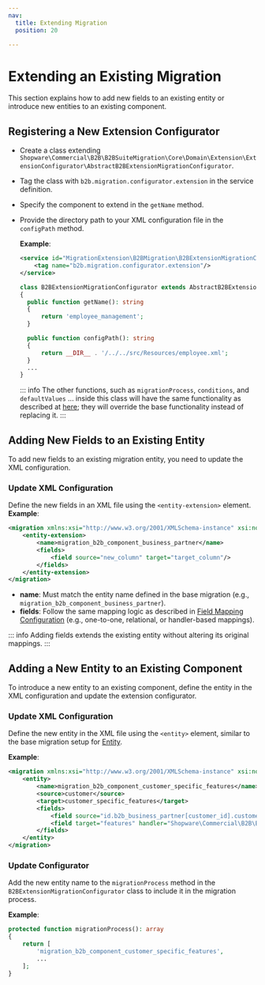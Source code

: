 ```yaml
---
nav:
  title: Extending Migration
  position: 20

---
```


# Extending an Existing Migration

This section explains how to add new fields to an existing entity or introduce new entities to an existing component.

## Registering a New Extension Configurator

- Create a class extending `Shopware\Commercial\B2B\B2BSuiteMigration\Core\Domain\Extension\ExtensionConfigurator\AbstractB2BExtensionMigrationConfigurator`.
- Tag the class with `b2b.migration.configurator.extension` in the service definition.
- Specify the component to extend in the `getName` method.
- Provide the directory path to your XML configuration file in the `configPath` method.

  **Example**:

  ```xml
  <service id="MigrationExtension\B2BMigration\B2BExtensionMigrationConfigurator">
      <tag name="b2b.migration.configurator.extension"/>
  </service>
  ```

  ```php
  class B2BExtensionMigrationConfigurator extends AbstractB2BExtensionMigrationConfigurator
  {
    public function getName(): string
    {
        return 'employee_management';
    }

    public function configPath(): string
    {
        return __DIR__ . '/../../src/Resources/employee.xml';
    }
    ...
  }
  ```

  ::: info
  The other functions, such as `migrationProcess`, `conditions`, and `defaultValues` ... inside this class will have the same functionality as described at [here](adding-component.md); they will override the base functionality instead of replacing it.
  :::

## Adding New Fields to an Existing Entity

To add new fields to an existing migration entity, you need to update the XML configuration.

### Update XML Configuration

   Define the new fields in an XML file using the `<entity-extension>` element.
   **Example**:

   ```xml
   <migration xmlns:xsi="http://www.w3.org/2001/XMLSchema-instance" xsi:noNamespaceSchemaLocation="../../../SwagCommercial/src/B2B/B2BSuiteMigration/Core/Resources/Schema/Xml/migration-extension-1.0.xsd">
       <entity-extension>
           <name>migration_b2b_component_business_partner</name>
           <fields>
               <field source="new_column" target="target_column"/>
           </fields>
       </entity-extension>
   </migration>
   ```

- **name**: Must match the entity name defined in the base migration (e.g., `migration_b2b_component_business_partner`).
- **fields**: Follow the same mapping logic as described in [Field Mapping Configuration](./adding-component.md#field-mapping-configuration) (e.g., one-to-one, relational, or handler-based mappings).

::: info
Adding fields extends the existing entity without altering its original mappings.
:::

## Adding a New Entity to an Existing Component

To introduce a new entity to an existing component, define the entity in the XML configuration and update the extension configurator.

### Update XML Configuration

   Define the new entity in the XML file using the `<entity>` element, similar to the base migration setup for [Entity](./adding-component.md#entity-definition).

   **Example**:

   ```xml
   <migration xmlns:xsi="http://www.w3.org/2001/XMLSchema-instance" xsi:noNamespaceSchemaLocation="../../../SwagCommercial/src/B2B/B2BSuiteMigration/Core/Resources/Schema/Xml/migration-extension-1.0.xsd">
       <entity>
           <name>migration_b2b_component_customer_specific_features</name>
           <source>customer</source>
           <target>customer_specific_features</target>
           <fields>
               <field source="id.b2b_business_partner[customer_id].customer_id" target="customer_id"/>
               <field target="features" handler="Shopware\Commercial\B2B\B2BSuiteMigration\Components\EmployeeManagement\DataTransformer\CustomerSpecificFeature\CustomerSpecificFeaturesTransformer"/>
           </fields>
       </entity>
   </migration>
   ```

### Update Configurator

   Add the new entity name to the `migrationProcess` method in the `B2BExtensionMigrationConfigurator` class to include it in the migration process.

   **Example**:

   ```php
   protected function migrationProcess(): array
   {
       return [
           'migration_b2b_component_customer_specific_features',
           ...
       ];
   }
   ```
